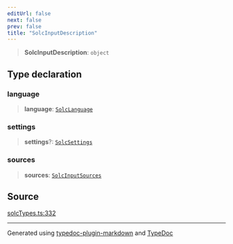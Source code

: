 ```yaml
---
editUrl: false
next: false
prev: false
title: "SolcInputDescription"
---
```


> **SolcInputDescription**: `object`

## Type declaration

### language

> **language**: [`SolcLanguage`](/generated/tevm/solc/type-aliases/solclanguage/)

### settings

> **settings**?: [`SolcSettings`](/generated/tevm/solc/type-aliases/solcsettings/)

### sources

> **sources**: [`SolcInputSources`](/generated/tevm/solc/type-aliases/solcinputsources/)

## Source

[solcTypes.ts:332](https://github.com/evmts/tevm-monorepo/blob/main/bundler/solc/src/solcTypes.ts#L332)

***
Generated using [typedoc-plugin-markdown](https://www.npmjs.com/package/typedoc-plugin-markdown) and [TypeDoc](https://typedoc.org/)
